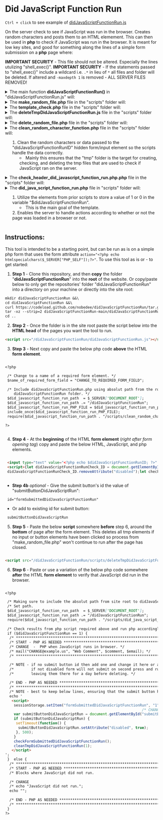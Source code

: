 # Did JavaScript Function Run

`Ctrl + click` to see example of [didJavaScriptFunctionRun.js](https://jhauga.github.io/htmlpreview.github.com/?https://github.com/nobedee/didJavaScriptFunctionRun/blob/main/index.html)

On the server check to see if JavaScript was run in the browser. 
Creates random characters and posts them to an HTML elemement. This
can then be used in **php** to check if JavaScript was run in the browser.
It is meant for low key sites, and good for something along the
lines of a simple form submission on a **php** page where:

<strong>IMPORTANT SECURITY</strong> - This file should not be altered. Especially the lines utulizing "shell_exec()".
<strong>IMPORTANT SECURITY</strong> - If the statements passed to "shell_exec()" include a wildcard i.e. `.*` in 
lieu of `*` all files and folder will be deleted. If altered and ` -maxdepth 1 ` is removed - ALL SERVER FILES REMOVED!

<details>
<summary>The main function <strong>didJavaScriptFunctionRun()</strong> in "didJavaScriptFunctionRun.js" will: </summary>

1. Genereates a random sequence of data
2. Uses AJAX to ouput to and store form data for php
3. Makes a random php file from that ouput
4. Uses the **make_random_file.php** file to update the form field (<em>see instructions below</em>)
5. Then in the php code check the value of the ` $didJavaScriptFunctionRunID ` 
variable accordingly.

</details>

<details>
<summary>The <strong>make_random_file.php</strong> file in the "scripts" folder will: </summary>

1. Use query string from the random characters generated in didJavaScriptFunctionRun() call
to create random files and folders.
   - **NOTE** - the query string is cleaned, but please report any vulnerablities found.
2. Use these files to verify JavaScript ran.
3. Delete the duplicate of **template_check.php**
4. Delete any random folders in the "tmp" folder that are 1 day or older
   - **NOTE** - these are only deleted when the page is opened in a browser so you may 
     want to periodically check and see if all random folders are deleted.   
   - Please report any issues or vulnerabilites with this.
5. After 5 minutes delete random folder and file created in "tmp" folder.
   - **NOTE** - this will start a process on the server for 5 minutes.
   - Please report any issues or vulnerabilites with this.

</details>

<details>
<summary>The <strong>template_check.php</strong> file in the "scripts" folder will: </summary>

1. Uses the random characters from make_random_file.php 
to output contents of text file (*should be yes*) for initial JavaScript check
2. Will delete the text file afterwards.

</details>

<details>
<summary>The <strong>deleteTmpDidJavaScriptFunctionRun.js</strong> file in the "scripts" folder will: </summary>
1. Make a sessionStorage variable to is set to 0 on first page load.
2. Adds an event listenr to the HTML window object that checks for page close or reload.
3. Adds an event listener to HTML input and button elements that removes the window listener from "2".
4. If no button or input elements have been clicked then AJAX is used to call **delete_random_file.php**,
which will delete the random tmp files that were created for JavaScript check.
</details>

<details>
<summary>The <strong>delete_random_file.php</strong> file in the "scripts" folder will: </summary>

1. Be called when the window closes or page is refreshed after the form is submitted.
2. Delete the tmp files if they still exists on the server.
   - this will end any processes that have been prolonged in regards to removing the tmp files.
</details>

<details>
<summary>The <strong>clean_random_character_function.php</strong> file in the "scripts" folder will:

1. Clean the random characters or data passed to the "didJavaScriptFunctionRunID" hidden 
form/input element so the scripts handle the data correctly.
   - Mainly this ensures that the "tmp" folder is the target for creating, checking, and deleting the
   tmp files that are used to check if JavaScript ran on the server.
</details>

<details>
<summary>The <strong>check_header_did_javascript_function_run.php.php</strong> file in the "scripts" folder will: </summary>

1. Get the header information for the request.
2. Determine if the request was made using the command line tool curl, and turns on a switch 
variable if so; which is used in further conditions.
   - The switch variable is used php files that handle form requests. When it is turned on nothing will happen/
</details>

<details>
<summary>The <strong>did_java_script_function_run.php</strong> file in "scripts" folder will:

1. Utilize the elements from prior scripts to store a value of 1 or 0 in the variable
"$didJavaScriptFunctionRun".
   - This is the main goal of the template.
2. Enables the server to handle actions according to whether or not the page was loaded 
in a browser or not.
</details>

## Instructions:
This tool is intended to be a starting point, but can be run as is on a simple php form
that uses the form attribute ` action="<?php echo htmlspecialchars($_SERVER["PHP_SELF"]);?>" `.
To use this tool as is or - to get started:

1. **Step 1** - Clone this repository, and then **copy** the 
folder "**didJavaScriptFunctionRun**" into the **root** of the website. 
Or copy/paste below to only get the repositories' folder "didJavaScriptFunctionRun"
into a directory on your machine or directly into the site root:
```markdown
mkdir didJavaScriptFunctionRun &&\
cd didJavaScriptFunctionRun &&\
curl https://codeload.github.com/nobedee/didJavaScriptFunctionRun/tar.gz/main |\
tar -xz --strip=2 didJavaScriptFunctionRun-main/didJavaScriptFunctionRun &&\
cd ..
```

2. **Step 2** - Once the folder is in the site root paste the script below into the **HTML head**
of the pages you want the tool to run. <br>
```markdown
<script src="/didJavaScriptFunctionRun/didJavaScriptFunctionRun.js"></script>
```

3. **Step 3** - Next copy and paste the below php code **above** the HTML **form element**. <br>
```markdown

<?php

 /* Change to a name of a required form element. */
 $name_of_required_form_field = "CHANGE_TO_REQUIRED_FORM_FIELD";
 
 /* Include didJavaScriptFunctionRun.php using absolut path from the root to
    didJavaScriptFunctionRun folder. */
 $did_javascript_function_run_path  = $_SERVER['DOCUMENT_ROOT'];   
 $did_javascript_function_run_path .= "/didJavaScriptFunctionRun";
 $did_javascript_function_run_PHP_FILE = $did_javascript_function_run_path . "/didJavaScriptFunctionRun.php";
 include_once($did_javascript_function_run_PHP_FILE);
 require($did_javascript_function_run_path . "/scripts/clean_random_character_function.php");
 
?>
 
```

4. **Step 4** - At the **beginning** of the HTML **form element** (<em>right after form opening tag</em>) 
copy and paste the below HTML, JavaScript, and php elements. <br>
```markdown

 <input type="text" value="<?php echo $didJavaScriptFunctionRunID; ?>" disabled style="display: none; border:none" id="didJavaScriptFunctionRunID" name="didJavaScriptFunctionRunID"> 
 <script>{let didJavaScriptFunctionRunCheck_ID = document.getElementById("didJavaScriptFunctionRunID"); 
 didJavaScriptFunctionRunCheck_ID.removeAttribute("disabled");let checkSessionDidJavaScriptFunctionRun = sessionStorage.getItem("didJavaScriptRun");if (checkSessionDidJavaScriptFunctionRun == null) { sessionStorage.setItem("didJavaScriptRun", "1"); didJavaScriptFunctionRun();} else { sessionStorage.removeItem("didJavaScriptRun"); let sessionDidJavaScriptFunctionRunCheck_randomCharacters = sessionStorage.getItem("didJavaScriptFunctionRunCheck_randomCharacters"); document.getElementById("didJavaScriptFunctionRunID").setAttribute("value", sessionDidJavaScriptFunctionRunCheck_randomCharacters); }}</script>  
 
```

   - **Step 4b** <em>optional</em> - Give the submit button's id the value of "submitButtonDidJavaScriptRun":
```markdoen
 id="formSubmittedDidJavaScriptFunctionRun"
```
   - Or add to existing id for submit button:
```markdown
 submitButtonDidJavaScriptRun
```

5. **Step 5** - Paste the below **script** somewhere **before** step 6, around the **bottom** of page after the form
element. This deletes all tmp elements if no input or button elements have been clicked so process from 
"make_random_file.php" won't continue to run after the page has closed.<br>
```markdown

<script src="/didJavaScriptFunctionRun/scripts/deleteTmpDidJavaScriptFunctionRun.js"></script>  


```

6. **Step 6** - Paste or use a variation of the below php code somewhere **after** the 
HTML **form element** to verify that JavaScript did run in the browser. <br>
```markdown

<?php

 /* Making sure to include the absolut path from site root to didJavaScriptFunctionRun folder.       */
 /* Set path.                                                                                        */
 $did_javascript_function_run_path  = $_SERVER['DOCUMENT_ROOT'];   
 $did_javascript_function_run_path .= "/didJavaScriptFunctionRun"; 
 require($did_javascript_function_run_path . "/scripts/did_java_script_function_run.php");
 
 /* Check results from php script required above and run php accordingly.                            */
 if ($didJavaScriptFunctionRun == 1) {
  /* ***********************************************************************************             */
  /* START - PHP AS NEEDED *************************************************************             */
  /* CHANGE  -  PHP when JavaScript runs in browser. */
  /* mail("CHANGE@example.us", "Web Comment", $comment, $email); */
  /* ******************************************************************                              */

  /* NOTE - if no submit button id then add one and change it here or a variation of this method.    */
  /*        if not disabled form will not submit on second press and run will created random folder, */
  /*        leaving them there for a day before deleting. */
 
  /* END - PHP AS NEEDED ***************************************************************             */
  /* ***********************************************************************************             */
  /* NOTE - best to keep below lines, ensuring that the submit button has same id value.             */
  echo '
   <script>
    sessionStorage.setItem("formSubmittedDidJavaScriptFunctionRun", "1");
                                                               /* CHANGE TO SUBMIT BUTTON ID         */
    var submitButtonDidJavaScriptRun = document.getElementById("submitButtonDidJavaScriptRun");
    if (submitButtonDidJavaScriptRun) {
     setTimeout(function() {
      submitButtonDidJavaScriptRun.setAttribute("disabled", true);
     }, 500);
    }
    checkFormSubmittedDidJavaScriptFunctionRun();
    cleanTmpDidJavaScriptFunctionRun(1);
   </script>
';
 }  else {
  /* ***********************************************************************************             */
  /* START - PHP AS NEEDED *************************************************************             */ 
  /* Blocks where JavaScript did not run.                                                            */
  
  /* CHANGE                                                                                          */
  /* echo "JavaScript did not run.";                                                                 */
  echo "";
  
  /* END - PHP AS NEEDED ***************************************************************             */ 
  /* ***********************************************************************************             */  
 }
?>
 
```
